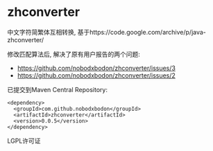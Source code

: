 # zhconverter
中文字符简繁体互相转换, 基于https://code.google.com/archive/p/java-zhconverter/

修改匹配算法后, 解决了原有用户报告的两个问题:

- https://github.com/nobodxbodon/zhconverter/issues/3 
- https://github.com/nobodxbodon/zhconverter/issues/2

已提交到Maven Central Repository:
```
<dependency>
  <groupId>com.github.nobodxbodon</groupId>
  <artifactId>zhconverter</artifactId>
  <version>0.0.5</version>
</dependency>
```
LGPL许可证
